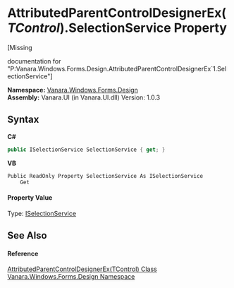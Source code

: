 # AttributedParentControlDesignerEx(*TControl*).SelectionService Property 
 

\[Missing <summary> documentation for "P:Vanara.Windows.Forms.Design.AttributedParentControlDesignerEx`1.SelectionService"\]

**Namespace:**&nbsp;<a href="47183544-7c44-c1e2-cf57-c68e49a55933">Vanara.Windows.Forms.Design</a><br />**Assembly:**&nbsp;Vanara.UI (in Vanara.UI.dll) Version: 1.0.3

## Syntax

**C#**<br />
``` C#
public ISelectionService SelectionService { get; }
```

**VB**<br />
``` VB
Public ReadOnly Property SelectionService As ISelectionService
	Get
```


#### Property Value
Type: <a href="http://msdn2.microsoft.com/en-us/library/td3zd81b" target="_blank">ISelectionService</a>

## See Also


#### Reference
<a href="c219e1e0-5848-63a7-24c1-587c7d9c50cc">AttributedParentControlDesignerEx(TControl) Class</a><br /><a href="47183544-7c44-c1e2-cf57-c68e49a55933">Vanara.Windows.Forms.Design Namespace</a><br />